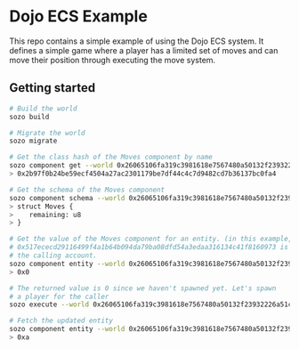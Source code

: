 # Dojo ECS Example

This repo contains a simple example of using the Dojo ECS system. It defines a
simple game where a player has a limited set of moves and can move their
position through executing the move system.

## Getting started

```sh
# Build the world
sozo build

# Migrate the world
sozo migrate

# Get the class hash of the Moves component by name
sozo component get --world 0x26065106fa319c3981618e7567480a50132f23932226a51c219ffb8e47daa84 Moves
> 0x2b97f0b24be59ecf4504a27ac2301179be7df44c4c7d9482cd7b36137bc0fa4

# Get the schema of the Moves component
sozo component schema --world 0x26065106fa319c3981618e7567480a50132f23932226a51c219ffb8e47daa84 Moves
> struct Moves {
>    remaining: u8
> }

# Get the value of the Moves component for an entity. (in this example,
# 0x517ececd29116499f4a1b64b094da79ba08dfd54a3edaa316134c41f8160973 is
# the calling account.
sozo component entity --world 0x26065106fa319c3981618e7567480a50132f23932226a51c219ffb8e47daa84 Moves 0x517ececd29116499f4a1b64b094da79ba08dfd54a3edaa316134c41f8160973
> 0x0

# The returned value is 0 since we haven't spawned yet. Let's spawn
# a player for the caller
sozo execute --world 0x26065106fa319c3981618e7567480a50132f23932226a51c219ffb8e47daa84 spawn

# Fetch the updated entity
sozo component entity --world 0x26065106fa319c3981618e7567480a50132f23932226a51c219ffb8e47daa84 Moves 0x517ececd29116499f4a1b64b094da79ba08dfd54a3edaa316134c41f8160973
> 0xa
```
